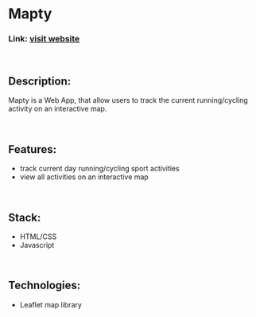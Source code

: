 # Mapty


### Link: [visit website](https://noppytinto.github.io/practice-web-mapty/)

<br/>

## Description:

Mapty is a Web App, that allow users to track the current running/cycling activity on an interactive map.

<br/>

## Features:

- track current day running/cycling sport activities
- view all activities on an interactive map

<br/>

## Stack:

- HTML/CSS
- Javascript

<br/>

## Technologies:
- Leaflet map library
